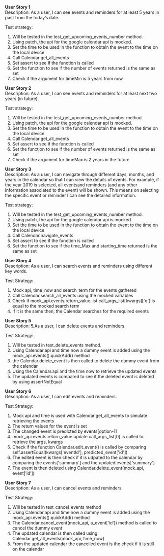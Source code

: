 __User Story 1__\
Description: As a user, I can see events and reminders for at least 5 years in past from the today’s date.

Test strategy:
1. Will be tested in the test_get_upcoming_events_number method.
2. Using patch, the api for the google calendar api is mocked.
3. Set the time to be used in the function to obtain the event to the time on the local device
4. Call Calendar.get_all_events
5. Set assert to see if the function is called
6. Set the function to see if the number of events returned is the same as set
7. Check if the argument for timeMin is 5 years from now

__User Story 2__\
Description: As a user, I can see events and reminders for at least next two years (in future).

Test strategy:
1. Will be tested in the test_get_upcoming_events_number method.
2. Using patch, the api for the google calendar api is mocked.
3. Set the time to be used in the function to obtain the event to the time on the local device
4. Call Calendar.get_all_events
5. Set assert to see if the function is called
6. Set the function to see if the number of events returned is the same as set
7. Check if the argument for timeMax is 2 years in the future

__User Story 3__\
Description: As a user, I can navigate through different days, months, and years in the calendar so that I can view the details of events. For example, if the year 2019 is selected, all eventsand reminders (and any other information associated to the event) will be shown. This means on selecting the specific event or reminder I can see the detailed information.

Test strategy:
1. Will be tested in the test_get_upcoming_events_number method.
2. Using patch, the api for the google calendar api is mocked.
3. Set the time to be used in the function to obtain the event to the time on the local device
4. Call Calendar.navigate_events
5. Set assert to see if the function is called
6. Set the function to see if the time_Max and starting_time returned is the same as set


__User Story 4__\
Description: As a user, I can search events and reminders using different key words.

Test Strategy:
1. Mock api, time_now and search_term for the events gathered
2. Call Calendar.search_all_events using the mocked variables
3. Check if mock_api.events.return_value.list.call_args_list[kwargs]['q'] is equal to the mocked search term
4. If it is the same then, the Calendar searches for the required events

__User Story 5__\
Description: 5.As a user, I can delete events and reminders. 

Test Strategy:
1. Will be tested in test_delete_events method.
2. Using Calendar.api and time now a dummy event is added using the mock_api.events().quickAdd() method
3. the Calendar.delete_event is then called to delete the dummy event from the calendar
4. Using the Calendar.api and the time now to retrieve the updated events
5. The updated events is compared to see if the deleted event is deleted by using assertNotEqual

__User Story 6__\
Description: As a user, I can edit events and reminders.

Test Strategy: 
1. Mock api and time is used with Calendar.get_all_events to simulate retrieving the events
2. The return values for the event is set
3. The changed event is predicted by events[option-1]
4. mock_api.events.return_value.update.call_args_list[0] is called to retrieve the args, kwargs
5. Check if the function Calendar.edit_event() is called by comparing self.assertEqual(kwargs['eventId'], predicted_event['id'])
6. The edited event is then check if it is udpated to the calendar by comparing the events['summary'] and the updated events['summary']
7. The event is then deleted using Calendar.delete_event(mock_api, event['id'])

__User Story 7__\
Description: As a user, I can cancel events and reminders

Test Strategy:
1. Will be tested in test_cancel_events method
2. Using Calendar.api and time now a dummy event is added using the mock_api.events().quickAdd() method
3. The Calendar.cancel_event(mock_api, a_event['id']) method is called to cancel the dummy event
4. The updated calendar is then called using Calendar.get_all_events(mock_api, time_now)
5. From the updated calendar the cancelled event is the check if it is still on the calendar

